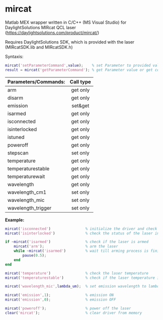 # mircat
Matlab MEX wrapper written in C/C++ (MS Visual Studio) for DaylightSolutions MIRcat QCL laser (https://daylightsolutions.com/product/mircat/)

Requires DaylightSolutions SDK, which is provided with the laser (MIRcatSDK.lib and MIRcatSDK.h)

Syntaxis:
~~~Matlab
mircat('setParameterCommand',value); 	% set Parameter to provided value or execute command
result = mircat('getParameterCommand');	% get Parameter value or get command output
~~~

| Parameters/Commands:		| Call type |
| :---						| :----:	|
| arm						| get only	|
| disarm					| get only	|
| emission					| set&get	|
| isarmed					| get only	|
| isconnected				| get only	|
| isinterlocked				| get only	|
| istuned					| get only	|
| poweroff					| get only	|
| stepscan					| set only	|
| temperature				| get only	|
| temperaturestable			| get only	|
| temperaturewait			| get only	|
| wavelength				| get only	|
| wavelength_cm1			| set only	|
| wavelength_mic			| set only	|
| wavelength_trigger		| set only	|


**Example:**
~~~Matlab
mircat('isconnected')                % initialize the driver and check connection to the laser`
mircat('isinterlocked')              % check the status of the laser interlock

if ~mircat('isarmed')                % check if the laser is armed
    mircat('arm');                   % arm the laser
    while ~mircat('isarmed')         % wait till arming process is finished
        pause(0.5);
    end
end

mircat('temperature')                % check the laser temperature
mircat('temperaturestable')          % check if the laser temperature is is stable

mircat('wavelength_mic',lambda_um);  % set emission wavelength to lambda_um (in microns)

mircat('emission',1);                % emission ON
mircat('emission',0);                % emission OFF

mircat('poweroff');                  % power off the laser
clear('mircat');                     % clear driver from memory
~~~